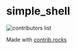 # simple_shell
<!-- Copy-paste in your Readme.md file -->
![contributors list](https://contrib.rocks/image?repo=https://github.com/hundumaaguutamaa/simple_shell)

Made with [contrib.rocks](https://contrib.rocks)
